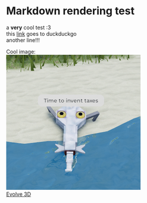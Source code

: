 # Markdown rendering test

a **very** cool test :3\
this [link](https://duckduckgo.com/) goes to duckduckgo\
another line!!!

Cool image:\
![Evolve 3D Fish crawling onto land saying "Time to invent taxes"](images/taxes.png)\
[Evolve 3D](https://www.roblox.com/games/15383745583)
